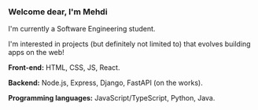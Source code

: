### Welcome dear, I'm Mehdi

I'm currently a Software Engineering student.

I'm interested in projects (but definitely not limited to) that evolves building apps on the web!

**Front-end:** HTML, CSS, JS, React.

**Backend:** Node.js, Express, Django, FastAPI (on the works).

**Programming languages:** JavaScript/TypeScript, Python, Java.
